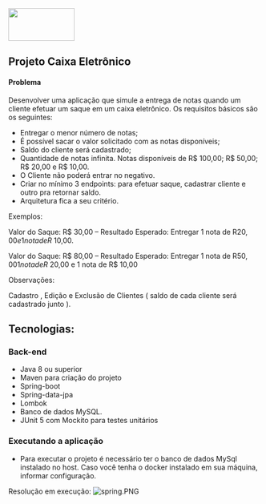 <img src="https://www.everis.com/sites/all/themes/everis/logo.png" width="132" height="65">

## Projeto Caixa Eletrônico ##

#### Problema

Desenvolver uma aplicação que simule a entrega de notas quando um cliente efetuar um saque em um caixa eletrônico. Os requisitos básicos são os seguintes:

- Entregar o menor número de notas;
- É possível sacar o valor solicitado com as notas disponíveis;
- Saldo do cliente será cadastrado;
- Quantidade de notas infinita. Notas disponíveis de R$ 100,00; R$ 50,00; R$ 20,00 e R$ 10,00.
- O Cliente não poderá entrar no negativo.
- Criar no mínimo 3 endpoints: para efetuar saque, cadastrar cliente e outro pra retornar saldo.
- Arquitetura fica a seu critério.

Exemplos:

Valor do Saque: R$ 30,00 – Resultado Esperado: Entregar 1 nota de R$20,00 e 1 nota de R$ 10,00.

Valor do Saque: R$ 80,00 – Resultado Esperado: Entregar 1 nota de R$50,00 1 nota de R$ 20,00 e 1 nota de R$ 10,00

Observações:

Cadastro , Edição e Exclusão de Clientes ( saldo de cada cliente será cadastrado junto ).

## Tecnologias:

### Back-end

- Java 8 ou superior
- Maven para criação do projeto
- Spring-boot
- Spring-data-jpa
- Lombok
- Banco de dados MySQL.
- JUnit 5 com Mockito para testes unitários


### Executando a aplicação
- Para executar o projeto é necessário ter o banco de dados MySql instalado no host. Caso você tenha o docker
instalado em sua máquina, informar configuração.

Resolução em execução:
<img src="/MateusMaceedo/caixa-eletronico/blob/main/caixaeletronico/img/spring.PNG?raw=true" alt="spring.PNG">

